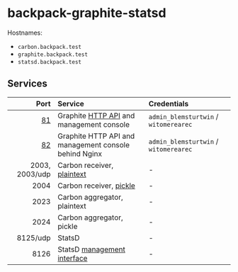 # backpack-graphite-statsd

Hostnames:

- `carbon.backpack.test`
- `graphite.backpack.test`
- `statsd.backpack.test`

## Services

| Port | Service | Credentials
| ---: | :------ | :----------
| [81](http://graphite.backpack.test:81) | Graphite [HTTP API](https://graphite.readthedocs.io/en/latest/render_api.html) and management console | `admin_blemsturtwin` / `witomerearec`
| [82](http://graphite.backpack.test:82) | Graphite HTTP API and management console behind Nginx | `admin_blemsturtwin` / `witomerearec`
| 2003, 2003/udp | Carbon receiver, [plaintext](https://graphite.readthedocs.io/en/latest/feeding-carbon.html#the-plaintext-protocol) | -
| 2004 | Carbon receiver, [pickle](https://graphite.readthedocs.io/en/latest/feeding-carbon.html#the-pickle-protocol) | -
| 2023 | Carbon aggregator, plaintext | -
| 2024 | Carbon aggregator, pickle | -
| 8125/udp | StatsD | -
| 8126 | StatsD [management interface](https://github.com/statsd/statsd/blob/master/docs/admin_interface.md) | -
